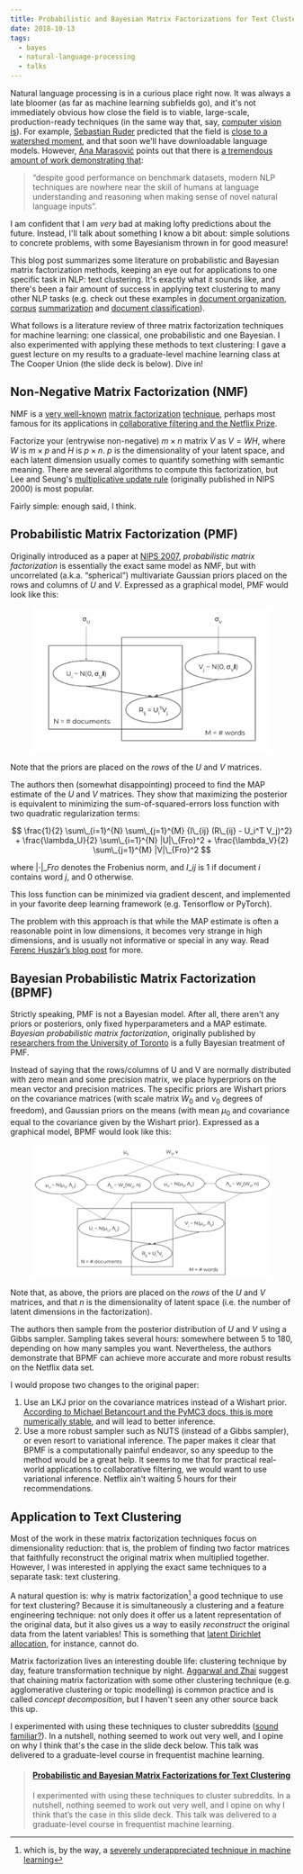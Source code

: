 ```yaml
---
title: Probabilistic and Bayesian Matrix Factorizations for Text Clustering
date: 2018-10-13
tags:
  - bayes
  - natural-language-processing
  - talks
---
```


Natural language processing is in a curious place right now. It was always a
late bloomer (as far as machine learning subfields go), and it's not immediately
obvious how close the field is to viable, large-scale, production-ready
techniques (in the same way that, say, [computer vision
is](https://clarifai.com/models/)). For example, [Sebastian
Ruder](https://ruder.io) predicted that the field is [close to a watershed
moment](https://thegradient.pub/nlp-imagenet/), and that soon we'll have
downloadable language models. However, [Ana
Marasović](https://thegradient.pub/author/ana/) points out that there is [a
tremendous amount of work demonstrating
that](https://thegradient.pub/frontiers-of-generalization-in-natural-language-processing/):

> “despite good performance on benchmark datasets, modern NLP techniques are
> nowhere near the skill of humans at language understanding and reasoning when
> making sense of novel natural language inputs”.

I am confident that I am _very_ bad at making lofty predictions about the
future. Instead, I'll talk about something I know a bit about: simple solutions
to concrete problems, with some Bayesianism thrown in for good measure!


This blog post summarizes some literature on probabilistic and Bayesian
matrix factorization methods, keeping an eye out for applications to one
specific task in NLP: text clustering. It's exactly what it sounds like, and
there's been a fair amount of success in applying text clustering to many other
NLP tasks (e.g. check out these examples in [document
organization](https://www-users.cs.umn.edu/~hanxx023/dmclass/scatter.pdf),
[corpus](http://jmlr.csail.mit.edu/papers/volume3/bekkerman03a/bekkerman03a.pdf)
[summarization](https://www.cs.technion.ac.il/~rani/el-yaniv-papers/BekkermanETW01.pdf)
and [document
classification](http://www.kamalnigam.com/papers/emcat-aaai98.pdf)).

What follows is a literature review of three matrix factorization techniques for
machine learning: one classical, one probabilistic and one Bayesian. I also
experimented with applying these methods to text clustering: I gave a guest
lecture on my results to a graduate-level machine learning class at The Cooper
Union (the slide deck is below). Dive in!

## Non-Negative Matrix Factorization (NMF)

NMF is a [very
well-known](https://en.wikipedia.org/wiki/Non-negative_matrix_factorization)
[matrix
factorization](http://scikit-learn.org/stable/modules/generated/sklearn.decomposition.NMF.html)
[technique](https://arxiv.org/abs/1401.5226), perhaps most famous for its
applications in [collaborative filtering and the Netflix
Prize](http://blog.echen.me/2011/10/24/winning-the-netflix-prize-a-summary/).

Factorize your (entrywise non-negative) $m \times n$ matrix $V$ as
$V = WH$, where $W$ is $m \times p$ and $H$ is $p \times n$. $p$
is the dimensionality of your latent space, and each latent dimension usually
comes to quantify something with semantic meaning. There are several algorithms
to compute this factorization, but Lee and Seung's [multiplicative update
rule](https://dl.acm.org/citation.cfm?id=3008829) (originally published in NIPS
2000) is most popular.

Fairly simple: enough said, I think.

## Probabilistic Matrix Factorization (PMF)

Originally introduced as a paper at [NIPS
2007](https://papers.nips.cc/paper/3208-probabilistic-matrix-factorization),
_probabilistic matrix factorization_ is essentially the exact same model as NMF,
but with uncorrelated (a.k.a. “spherical”) multivariate Gaussian priors placed
on the rows and columns of $U$ and $V$. Expressed as a graphical model, PMF
would look like this:

<figure>
  <a href="/assets/images/pmf.png"><img style="float: middle" src="/assets/images/pmf.png" alt="Graphical model (using plate notation) for probabilistic matrix factorization (PMF)"></a>
</figure>

Note that the priors are placed on the _rows_ of the $U$ and $V$ matrices.

The authors then (somewhat disappointing) proceed to find the MAP estimate of
the $U$ and $V$ matrices. They show that maximizing the posterior is
equivalent to minimizing the sum-of-squared-errors loss function with two
quadratic regularization terms:

$$
\frac{1}{2} \sum\_{i=1}^{N} \sum\_{j=1}^{M} {I\_{ij} (R\_{ij} - U_i^T V_j)^2} +
\frac{\lambda_U}{2} \sum\_{i=1}^{N} |U|\_{Fro}^2 +
\frac{\lambda_V}{2} \sum\_{j=1}^{M} |V|\_{Fro}^2
$$

where $|\cdot|\_{Fro}$ denotes the Frobenius norm, and $I\_{ij}$ is 1 if document
$i$ contains word $j$, and 0 otherwise.

This loss function can be minimized via gradient descent, and implemented in
your favorite deep learning framework (e.g. Tensorflow or PyTorch).

The problem with this approach is that while the MAP estimate is often a
reasonable point in low dimensions, it becomes very strange in high dimensions,
and is usually not informative or special in any way. Read [Ferenc Huszár’s blog
post](https://www.inference.vc/high-dimensional-gaussian-distributions-are-soap-bubble/)
for more.

## Bayesian Probabilistic Matrix Factorization (BPMF)

Strictly speaking, PMF is not a Bayesian model. After all, there aren't any
priors or posteriors, only fixed hyperparameters and a MAP estimate. _Bayesian
probabilistic matrix factorization_, originally published by [researchers from
the University of Toronto](https://dl.acm.org/citation.cfm?id=1390267) is a
fully Bayesian treatment of PMF.

Instead of saying that the rows/columns of U and V are normally distributed with
zero mean and some precision matrix, we place hyperpriors on the mean vector and
precision matrices. The specific priors are Wishart priors on the covariance
matrices (with scale matrix $W_0$ and $\nu_0$ degrees of freedom), and
Gaussian priors on the means (with mean $\mu_0$ and covariance equal to the
covariance given by the Wishart prior). Expressed as a graphical model, BPMF
would look like this:

<figure>
  <a href="/assets/images/bpmf.png"><img style="float: middle" src="/assets/images/bpmf.png" alt="Graphical model (using plate notation) for Bayesian probabilistic matrix factorization (BPMF)"></a>
</figure>

Note that, as above, the priors are placed on the _rows_ of the $U$ and $V$
matrices, and that $n$ is the dimensionality of latent space (i.e. the number
of latent dimensions in the factorization).

The authors then sample from the posterior distribution of $U$ and $V$ using
a Gibbs sampler. Sampling takes several hours: somewhere between 5 to 180,
depending on how many samples you want. Nevertheless, the authors demonstrate
that BPMF can achieve more accurate and more robust results on the Netflix data
set.

I would propose two changes to the original paper:

1. Use an LKJ prior on the covariance matrices instead of a Wishart prior.
   [According to Michael Betancourt and the PyMC3 docs, this is more numerically
   stable](https://docs.pymc.io/notebooks/LKJ.html), and will lead to better
   inference.
1. Use a more robust sampler such as NUTS (instead of a Gibbs sampler), or even
   resort to variational inference. The paper makes it clear that BPMF is a
   computationally painful endeavor, so any speedup to the method would be a
   great help. It seems to me that for practical real-world applications to
   collaborative filtering, we would want to use variational inference. Netflix
   ain't waiting 5 hours for their recommendations.

## Application to Text Clustering

Most of the work in these matrix factorization techniques focus on
dimensionality reduction: that is, the problem of finding two factor matrices
that faithfully reconstruct the original matrix when multiplied together.
However, I was interested in applying the exact same techniques to a separate
task: text clustering.

A natural question is: why is matrix factorization[^1] a good technique to use
for text clustering? Because it is simultaneously a clustering and a feature
engineering technique: not only does it offer us a latent representation of the
original data, but it also gives us a way to easily _reconstruct_ the original
data from the latent variables! This is something that [latent Dirichlet
allocation](https://www.georgeho.org/lda-sucks), for instance, cannot do.

Matrix factorization lives an interesting double life: clustering technique by
day, feature transformation technique by night. [Aggarwal and
Zhai](http://charuaggarwal.net/text-cluster.pdf) suggest that chaining matrix
factorization with some other clustering technique (e.g. agglomerative
clustering or topic modelling) is common practice and is called _concept
decomposition_, but I haven't seen any other source back this up.

I experimented with using these techniques to cluster subreddits ([sound
familiar?](https://www.georgeho.org/reddit-clusters)). In a nutshell, nothing seemed
to work out very well, and I opine on why I think that's the case in the slide
deck below. This talk was delivered to a graduate-level course in frequentist
machine learning.

<blockquote class="embedly-card"><h4><a href="https://speakerdeck.com/_eigenfoo/probabilistic-and-bayesian-matrix-factorizations-for-text-clustering">Probabilistic and Bayesian Matrix Factorizations for Text Clustering</a></h4><p> I experimented with using these techniques to cluster subreddits. In a nutshell, nothing seemed to work out very well, and I opine on why I think that’s the case in this slide deck. This talk was delivered to a graduate-level course in frequentist machine learning. </p></blockquote>
<script async src="//cdn.embedly.com/widgets/platform.js" charset="UTF-8"></script>

[^1]: which is, by the way, a [severely underappreciated technique in machine
  learning](http://scikit-learn.org/stable/modules/decomposition.html)
